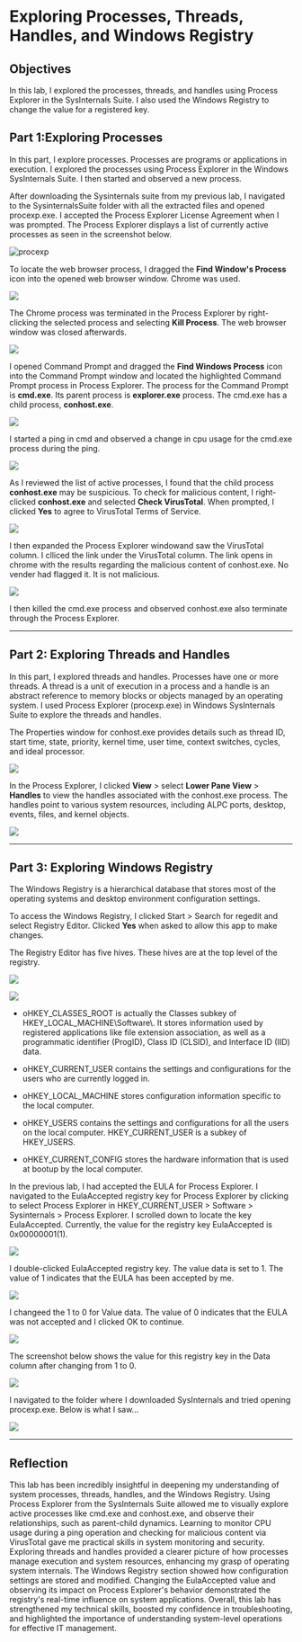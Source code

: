 # Exploring Processes, Threads, Handles, and Windows Registry

## Objectives

In this lab, I explored the processes, threads, and handles using
Process Explorer in the SysInternals Suite. I also used the Windows
Registry to change the value for a registered key.

## Part 1:Exploring Processes

In this part, I explore processes. Processes are programs or
applications in execution. I explored the processes using Process
Explorer in the Windows SysInternals Suite. I then started and observed
a new process.

After downloading the Sysinternals suite from my previous lab, I
navigated to the SysinternalsSuite folder with all the extracted files
and opened procexp.exe. I accepted the Process Explorer License
Agreement when I was prompted. The Process Explorer displays a list of
currently active processes as seen in the screenshot below.

![procexp](images/media/image1.png)

To locate the web browser process, I dragged the **Find Window\'s
Process** icon into the opened web browser window. Chrome was used.

![](images/media/image2.png)

The Chrome process was terminated in the Process Explorer by
right-clicking the selected process and selecting **Kill Process**. The
web browser window was closed afterwards.

![](images/media/image3.png)

I opened Command Prompt and dragged the **Find Windows Process** icon
into the Command Prompt window and located the highlighted Command
Prompt process in Process Explorer. The process for the Command Prompt
is **cmd.exe**. Its parent process is **explorer.exe** process. The
cmd.exe has a child process, **conhost.exe**.

![](images/media/image4.png)

I started a ping in cmd and observed a change in cpu usage for the
cmd.exe process during the ping.

![](images/media/image5.png)

As I reviewed the list of active processes, I found that the child
process **conhost.exe** may be suspicious. To check for malicious
content, I right-clicked **conhost.exe** and selected **Check
VirusTotal**. When prompted, I clicked **Yes** to agree to VirusTotal
Terms of Service.

![](images/media/image6.png)

I then expanded the Process Explorer windowand saw the VirusTotal
column. I clliced the link under the VirusTotal column. The link opens
in chrome with the results regarding the malicious content of
conhost.exe. No vender had flagged it. It is not malicious.

![](images/media/image7.png)

I then killed the cmd.exe process and observed conhost.exe also
terminate through the Process Explorer.

---

## Part 2: Exploring Threads and Handles

In this part, I explored threads and handles. Processes have one or more
threads. A thread is a unit of execution in a process and a handle is an
abstract reference to memory blocks or objects managed by an operating
system. I used Process Explorer (procexp.exe) in Windows SysInternals
Suite to explore the threads and handles.

The Properties window for conhost.exe provides details such as thread
ID, start time, state, priority, kernel time, user time, context
switches, cycles, and ideal processor.

![](images/media/image8.png)

In the Process Explorer, I clicked **View** > select **Lower Pane
View** > **Handles** to view the handles associated with the
conhost.exe process. The handles point to various system resources,
including ALPC ports, desktop, events, files, and kernel objects.

![](images/media/image9.png)

---

## Part 3: Exploring Windows Registry

The Windows Registry is a hierarchical database that stores most of the
operating systems and desktop environment configuration settings.

To access the Windows Registry, I clicked Start > Search for regedit
and select Registry Editor. Clicked **Yes** when asked to allow this app
to make changes.

The Registry Editor has five hives. These hives are at the top level of
the registry.

![](images/media/image10.png)

![](images/media/image11.png)

-   oHKEY_CLASSES_ROOT is actually the Classes subkey of
    HKEY_LOCAL_MACHINE\\Software\\. It stores information used by
    registered applications like file extension association, as well as
    a programmatic identifier (ProgID), Class ID (CLSID), and Interface
    ID (IID) data.

-   oHKEY_CURRENT_USER contains the settings and configurations for the
    users who are currently logged in.

-   oHKEY_LOCAL_MACHINE stores configuration information specific to the
    local computer.

-   oHKEY_USERS contains the settings and configurations for all the
    users on the local computer. HKEY_CURRENT_USER is a subkey of
    HKEY_USERS.

-   oHKEY_CURRENT_CONFIG stores the hardware information that is used at
    bootup by the local computer.

In the previous lab, I had accepted the EULA for Process Explorer. I
navigated to the EulaAccepted registry key for Process Explorer by
clicking to select Process Explorer in HKEY_CURRENT_USER \> Software \>
Sysinternals \> Process Explorer. I scrolled down to locate the key
EulaAccepted. Currently, the value for the registry key EulaAccepted is
0x00000001(1).

![](images/media/image12.png)

I double-clicked EulaAccepted registry key. The value data is set to 1.
The value of 1 indicates that the EULA has been accepted by me.

![](images/media/image13.png)

I changeed the 1 to 0 for Value data. The value of 0 indicates that the
EULA was not accepted and I clicked OK to continue.

![](images/media/image14.png)

The screenshot below shows the value for this registry key in the Data
column after changing from 1 to 0.

![](images/media/image15.png)

I navigated to the folder where I downloaded SysInternals and tried
opening procexp.exe. Below is what I saw...

![](images/media/image16.png)

---

## Reflection

This lab has been incredibly insightful in deepening my understanding of system processes, threads, handles, and the Windows Registry. Using Process Explorer from the SysInternals Suite allowed me to visually explore active processes like cmd.exe and conhost.exe, and observe their relationships, such as parent-child dynamics. Learning to monitor CPU usage during a ping operation and checking for malicious content via VirusTotal gave me practical skills in system monitoring and security. Exploring threads and handles provided a clearer picture of how processes manage execution and system resources, enhancing my grasp of operating system internals. The Windows Registry section showed how configuration settings are stored and modified. Changing the EulaAccepted value and observing its impact on Process Explorer's behavior demonstrated the registry's real-time influence on system applications. Overall, this lab has strengthened my technical skills, boosted my confidence in troubleshooting, and highlighted the importance of understanding system-level operations for effective IT management.
